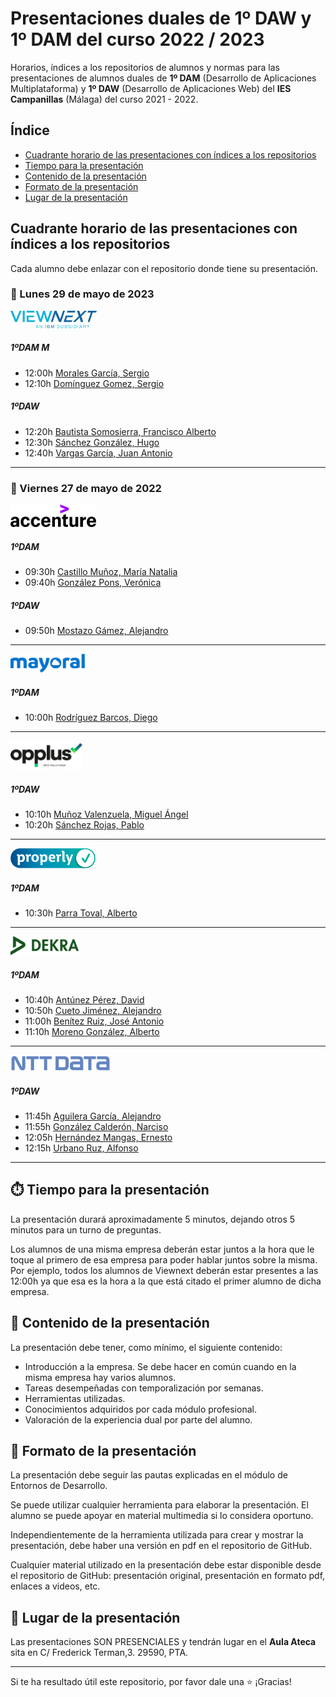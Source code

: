 # Presentaciones duales de 1º DAW y 1º DAM del curso 2022 / 2023

Horarios, índices a los repositorios de alumnos y normas para las presentaciones de alumnos duales de **1º DAM** (Desarrollo de Aplicaciones Multiplataforma) y **1º DAW** (Desarrollo de Aplicaciones Web) del **IES Campanillas** (Málaga) del curso 2021 - 2022.

## Índice

* [Cuadrante horario de las presentaciones con índices a los repositorios](#cuadrante-horario-de-las-presentaciones-con-índices-a-los-repositorios)
* [Tiempo para la presentación](#tiempo-para-la-presentación)
* [Contenido de la presentación](#contenido-de-la-presentación)
* [Formato de la presentación](#formato-de-la-presentación)
* [Lugar de la presentación](#lugar-de-la-presentación)

## Cuadrante horario de las presentaciones con índices a los repositorios

Cada alumno debe enlazar con el repositorio donde tiene su presentación.

### :calendar: Lunes 29 de mayo de 2023

<img height="28px" src="viewnext.png">

##### 1ºDAM M

* 12:00h [Morales García, Sergio](https://github.com/sergiomoralesgarcia/DesarrolloFacturas)
* 12:10h [Domínguez Gomez, Sergio](https://github.com/SergioDominguez15/Presentacion-Dual.git)

##### 1ºDAW

* 12:20h [Bautista Somosierra, Francisco Alberto](https://github.com/FranciscoBautistaSomo/dualViewNextFranciscoBautista)
* 12:30h [Sánchez González, Hugo](https://github.com/hugosanchezg/presentacionDual)
* 12:40h [Vargas García, Juan Antonio](https://github.com/juanantoniovargas/presentacionDual)

<hr>

### :calendar: Viernes 27 de mayo de 2022

<img height="36px" src="accenture.svg">

##### 1ºDAM

* 09:30h [Castillo Muñoz, María Natalia](https://github.com/mnataliacm/FpDual2022_1DAM)
* 09:40h [González Pons, Verónica](https://github.com/Veronicagnzpns/PresentacionFpDual2022)

##### 1ºDAW

* 09:50h [Mostazo Gámez, Alejandro]()

<hr>

<img height="30px" src="mayoral.svg">

##### 1ºDAM

* 10:00h [Rodríguez Barcos, Diego](https://github.com/diegorodrii/Presentacion_DUAL_1-DAM_Mayoral)

<hr>

<img height="46px" src="opplus.png">

##### 1ºDAW

* 10:10h [Muñoz Valenzuela, Miguel Ángel](https://github.com/miguelmunval/presentacion)
* 10:20h [Sánchez Rojas, Pablo](https://github.com/PabloSanRoj/daw-presentacion-opplus-dual)

<hr>

<img height="32px" src="properly.png">

##### 1ºDAM

* 10:30h [Parra Toval, Alberto](https://github.com/AlbertoParraToval/Presentacion_Properly_DAM_21_22)

<hr>

<img height="30px" src="dekra.svg">

##### 1ºDAM

* 10:40h [Antúnez Pérez, David](https://github.com/DavidAntunezPerez/presentation-dual-2022-dd)
* 10:50h [Cueto Jiménez, Alejandro](https://github.com/AleCueto/presentation-dual-2022-dd)
* 11:00h [Benítez Ruiz, José Antonio](https://github.com/JoseAntonioBenitez/presentacion-dual)
* 11:10h [Moreno González, Alberto](https://github.com/albertomorenogonzalez/presentacion-dual)

<hr>

<img height="26px" src="nttdata.png">

##### 1ºDAW

* 11:45h [Aguilera García, Alejandro](https://github.com/alejandroAguileraGarcia/presentacion_dual)
* 11:55h [González Calderón, Narciso](https://github.com/narsodev/daw-presentacion-dual)
* 12:05h [Hernández Mangas, Ernesto](https://github.com/ehm4/Presentaci-n-dual)
* 12:15h [Urbano Ruz, Alfonso](https://github.com/aUrbano24/presentacion-dual)

<hr>

## :stopwatch: Tiempo para la presentación

La presentación durará aproximadamente 5 minutos, dejando otros 5 minutos para un turno de preguntas.

Los alumnos de una misma empresa deberán estar juntos a la hora que le toque al primero de esa empresa para poder hablar juntos sobre la misma. Por ejemplo, todos los alumnos de Viewnext deberán estar presentes a las 12:00h ya que esa es la hora a la que está citado el primer alumno de dicha empresa.

## :open_file_folder: Contenido de la presentación

La presentación debe tener, como mínimo, el siguiente contenido:

* Introducción a la empresa. Se debe hacer en común cuando en la misma empresa hay varios alumnos.
* Tareas desempeñadas con temporalización por semanas.
* Herramientas utilizadas.
* Conocimientos adquiridos por cada módulo profesional.
* Valoración de la experiencia dual por parte del alumno.

## :bookmark_tabs: Formato de la presentación
La presentación debe seguir las pautas explicadas en el módulo de Entornos de Desarrollo.

Se puede utilizar cualquier herramienta para elaborar la presentación. El alumno se puede apoyar en material multimedia si lo considera oportuno.

Independientemente de la herramienta utilizada para crear y mostrar la presentación, debe haber una versión en pdf en el repositorio de GitHub.

Cualquier material utilizado en la presentación debe estar disponible desde el repositorio de GitHub: presentación original, presentación en formato pdf, enlaces a videos, etc.

## :school: Lugar de la presentación

Las presentaciones SON PRESENCIALES y tendrán lugar en el **Aula Ateca** sita en C/ Frederick Terman,3. 29590, PTA.

<hr>

Si te ha resultado útil este repositorio, por favor dale una :star: ¡Gracias!


